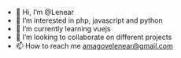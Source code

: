 - 👋 Hi, I’m @Lenear
- 👀 I’m interested in php, javascript and python
- 🌱 I’m currently learning vuejs
- 💞️ I’m looking to collaborate on different projects
- 📫 How to reach me amagovelenear@gmail.com

<!---
Lenaer1/Lenaer1 is a ✨ special ✨ repository because its `README.md` (this file) appears on your GitHub profile.
You can click the Preview link to take a look at your changes.
--->
